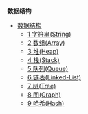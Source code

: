 <!-- markdown-toc start - Don't edit this section. Run M-x markdown-toc-generate-toc again -->
**数据结构**


   * [数据结构](#数据结构)
      * [1 字符串(String)](#1-字符串(String))
      * [2 数组(Array)](#2-数组(Array))
      * [3 堆(Heap)](#3-堆(Heap))
      * [4 栈(Stack)](#4-栈(Stack))
      * [5 队列(Queue)](#5-队列(Queue))
      * [6 链表(Linked-List)](#6-链表(Linked-List))
      * [7 树(Tree)](#7-树(Tree))
      * [8 图(Graph)](#8-图(Graph))
      * [9 哈希(Hash)](#9-哈希(Hash))

<!-- markdown-toc end -->
